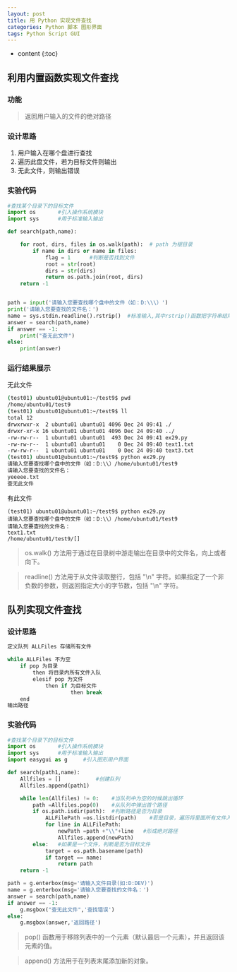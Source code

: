 ```yaml
---
layout: post
title: 用 Python 实现文件查找
categories: Python 脚本 图形界面
tags: Python Script GUI
---
```


* content
{:toc}


## 利用内置函数实现文件查找



### 功能
> 返回用户输入的文件的绝对路径


### 设计思路


1. 用户输入在哪个盘进行查找
2. 遍历此盘文件，若为目标文件则输出
3. 无此文件，则输出错误


### 实验代码
```python
#查找某个目录下的目标文件
import os       #引入操作系统模块
import sys      #用于标准输入输出

def search(path,name):

    for root, dirs, files in os.walk(path):  # path 为根目录
        if name in dirs or name in files:
            flag = 1      #判断是否找到文件
            root = str(root)
            dirs = str(dirs)
            return os.path.join(root, dirs)
    return -1


path = input('请输入您要查找哪个盘中的文件（如：D:\\\）')
print('请输入您要查找的文件名：')
name = sys.stdin.readline().rstrip()  #标准输入,其中rstrip()函数把字符串结尾的空白和回车删除
answer = search(path,name)
if answer == -1:
    print("查无此文件")
else:
    print(answer)

```

### 运行结果展示

无此文件
```sh
(test01) ubuntu01@ubuntu01:~/test9$ pwd
/home/ubuntu01/test9
(test01) ubuntu01@ubuntu01:~/test9$ ll
total 12
drwxrwxr-x  2 ubuntu01 ubuntu01 4096 Dec 24 09:41 ./
drwxr-xr-x 16 ubuntu01 ubuntu01 4096 Dec 24 09:40 ../
-rw-rw-r--  1 ubuntu01 ubuntu01  493 Dec 24 09:41 ex29.py
-rw-rw-r--  1 ubuntu01 ubuntu01    0 Dec 24 09:40 text1.txt
-rw-rw-r--  1 ubuntu01 ubuntu01    0 Dec 24 09:40 text3.txt
(test01) ubuntu01@ubuntu01:~/test9$ python ex29.py 
请输入您要查找哪个盘中的文件（如：D:\\）/home/ubuntu01/test9
请输入您要查找的文件名：
yeeeee.txt
查无此文件
```
有此文件
```
(test01) ubuntu01@ubuntu01:~/test9$ python ex29.py 
请输入您要查找哪个盘中的文件（如：D:\\）/home/ubuntu01/test9
请输入您要查找的文件名：
text1.txt
/home/ubuntu01/test9/[]
```


> os.walk() 方法用于通过在目录树中游走输出在目录中的文件名，向上或者向下。

> readline() 方法用于从文件读取整行，包括 "\n" 字符。如果指定了一个非负数的参数，则返回指定大小的字节数，包括 "\n" 字符。


## 队列实现文件查找

### 设计思路
```python
定义队列 ALLFiles 存储所有文件

while ALLFiles 不为空
    if pop 为目录
        then 将目录内所有文件入队
        elesif pop 为文件
            then if 为目标文件
                    then break
    end
输出路径
```

### 实验代码
```python
#查找某个目录下的目标文件
import os       #引入操作系统模块
import sys      #用于标准输入输出
import easygui as g     #引入图形用户界面

def search(path1,name):
    Allfiles = []           #创建队列
    Allfiles.append(path1)

    while len(Allfiles) != 0:    #当队列中为空的时候跳出循环
        path =Allfiles.pop(0)    #从队列中弹出首个路径
        if os.path.isdir(path):  #判断路径是否为目录
            ALLFilePath =os.listdir(path)    #若是目录，遍历将里面所有文件入队
            for line in ALLFilePath:
                newPath =path +"\\"+line   #形成绝对路径
                Allfiles.append(newPath)
        else:   #如果是一个文件，判断是否为目标文件
            target = os.path.basename(path)
            if target == name:
                return path
    return -1

path = g.enterbox(msg='请输入文件目录(如:D:DEV)')
name = g.enterbox(msg='请输入您要查找的文件名：')
answer = search(path,name)
if answer == -1:
    g.msgbox("查无此文件",'查找错误')
else:
    g.msgbox(answer,'返回路径')
```

> pop() 函数用于移除列表中的一个元素（默认最后一个元素），并且返回该元素的值。

> append() 方法用于在列表末尾添加新的对象。


